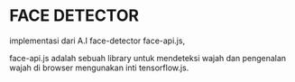# FACE DETECTOR

implementasi dari A.I face-detector face-api.js,

face-api.js adalah sebuah library untuk mendeteksi wajah dan pengenalan wajah di browser mengunakan inti tensorflow.js.
